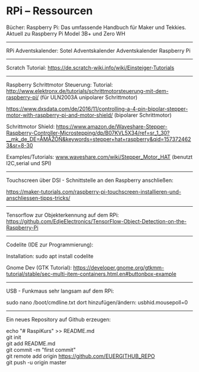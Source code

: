 <h1>RPi – Ressourcen</h1>

Bücher: Raspberry Pi: Das umfassende Handbuch für Maker und Tekkies. Aktuell zu Raspberry Pi Model 3B+ und Zero WH
_______________________________________

RPi Adventskalender: Sotel Adventskalender Adventskalender Raspberry Pi
_______________________________________

Scratch Tutorial: https://de.scratch-wiki.info/wiki/Einsteiger-Tutorials
_______________________________________

Raspberry Schrittmotor Steuerung: 
Tutorial: http://www.elektronx.de/tutorials/schrittmotorsteuerung-mit-dem-raspberry-pi/ (für ULN2003A unipolarer Schrittmotor)

https://www.dxsdata.com/de/2016/11/controlling-a-4-pin-bipolar-stepper-motor-with-raspberry-pi-and-motor-shield/ (bipolarer Schrittmotor)

Schrittmotor Shield:
https://www.amazon.de/Waveshare-Stepper-Raspberry-Controller-Microstepping/dp/B07KVL5X34/ref=sr_1_30?__mk_de_DE=ÅMÅŽÕÑ&keywords=stepper+hat+raspberry&qid=1573724623&sr=8-30

Examples/Tutorials: www.waveshare.com/wiki/Stepper_Motor_HAT (benutzt I2C,serial und SPI)
_______________________________________

Touchscreen über DSI - Schnittstelle an den Raspberry anschließen:

https://maker-tutorials.com/raspberry-pi-touchscreen-installieren-und-anschliessen-tipps-tricks/
_______________________________________

Tensorflow zur Objekterkennung auf dem RPi:
https://github.com/EdjeElectronics/TensorFlow-Object-Detection-on-the-Raspberry-Pi
_______________________________________

Codelite (IDE zur Programmierung):

Installation: sudo apt install codelite

Gnome Dev (GTK Tutorial):
https://developer.gnome.org/gtkmm-tutorial/stable/sec-multi-item-containers.html.en#buttonbox-example
_______________________________________

USB - Funkmaus sehr langsam auf dem RPi:

sudo nano /boot/cmdline.txt
dort hinzufügen/ändern: usbhid.mousepoll=0
_______________________________________

Ein neues Repository auf Github erzeugen:

echo "# RaspiKurs" >> README.md<br>
git init<br>
git add README.md<br>
git commit -m "first commit"<br>
git remote add origin https://github.com/EUERGITHUB_REPO<br>
git push -u origin master<br>
